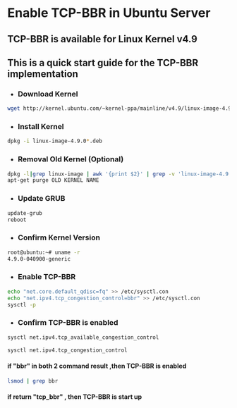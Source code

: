 # Enable TCP-BBR in Ubuntu Server

## TCP-BBR is available for Linux Kernel v4.9

## This is a quick start guide for the TCP-BBR implementation

- ### Download Kernel

```bash
wget http://kernel.ubuntu.com/~kernel-ppa/mainline/v4.9/linux-image-4.9.0-040900-generic_4.9.0-040900.201612111631_amd64.deb
```

- ### Install Kernel

```bash
dpkg -i linux-image-4.9.0*.deb
```

- ### Removal Old Kernel (Optional)

```bash
dpkg -l|grep linux-image | awk '{print $2}' | grep -v 'linux-image-4.9.0-040900-generic'
apt-get purge OLD KERNEL NAME
```

- ### Update GRUB

```bash
update-grub
reboot
```

- ### Confirm Kernel Version

```bash
root@ubuntu:~# uname -r
4.9.0-040900-generic
```

- ### Enable TCP-BBR

```bash
echo "net.core.default_qdisc=fq" >> /etc/sysctl.con
echo "net.ipv4.tcp_congestion_control=bbr" >> /etc/sysctl.con
sysctl -p
```

- ### Confirm TCP-BBR is enabled

```bash
sysctl net.ipv4.tcp_available_congestion_control

sysctl net.ipv4.tcp_congestion_control
```

#### if "bbr" in both 2 command result ,then TCP-BBR is enabled

```bash
lsmod | grep bbr
```

#### if return "tcp_bbr" , then TCP-BBR is start up